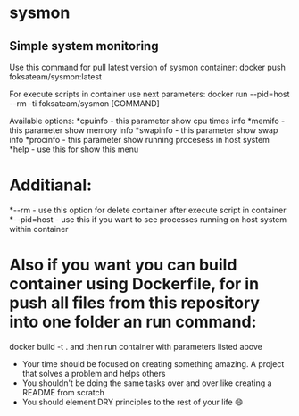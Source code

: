# sysmon
## Simple system monitoring

Use this command for pull latest version of sysmon container:
docker push foksateam/sysmon:latest

For execute scripts in container use next parameters:
docker run --pid=host --rm -ti foksateam/sysmon [COMMAND]

Available options:
 *cpuinfo - this parameter show cpu times info
 *memifo - this parameter show memory info
 *swapinfo - this parameter show swap info
 *procinfo - this parameter show running procesess in host system
 *help - use this for show this menu 

# Additianal:
*--rm - use this option for delete container after execute script in container
*--pid=host - use this if you want to see processes running on host system within container

# Also if you want you can build container using Dockerfile, for in push all files from this repository into one folder an run command:
docker build -t <Container name> .
and then run container with parameters listed above

* Your time should be focused on creating something amazing. A project that solves a problem and helps others
* You shouldn't be doing the same tasks over and over like creating a README from scratch
* You should element DRY principles to the rest of your life :smile:
